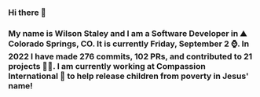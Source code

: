 ### Hi there 👋

### My name is Wilson Staley and I am a Software Developer in ⛰ Colorado Springs, CO.  It is currently Friday, September 2 ⌚. In 2022 I have made 276 commits, 102 PRs, and contributed to 21 projects 👨‍💻. I am currently working at Compassion International 🏢 to help release children from poverty in Jesus' name!